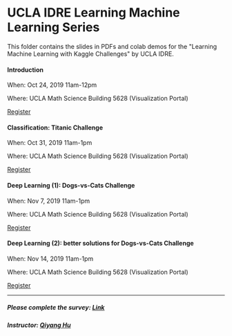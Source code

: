 # UCLA IDRE Learning Machine Learning Series

This folder contains the slides in PDFs and colab demos for the "Learning Machine Learning with Kaggle Challenges" by UCLA IDRE.

#### Introduction
When: Oct 24, 2019 11am-12pm

Where: UCLA Math Science Building 5628 (Visualization Portal)

[Register](https://idre.ucla.edu/calendar-event/learning-machine-learning-with-kaggle-challenges-introduction)

#### Classification: Titanic Challenge
When: Oct 31, 2019 11am-1pm

Where: UCLA Math Science Building 5628 (Visualization Portal)

[Register](https://idre.ucla.edu/calendar-event/learning-machine-learning-with-kaggle-challenges-solving-titanic-problem)

#### Deep Learning (1): Dogs-vs-Cats Challenge
When: Nov 7, 2019 11am-1pm

Where: UCLA Math Science Building 5628 (Visualization Portal)

[Register](https://idre.ucla.edu/calendar-event/learning-machine-learning-with-kaggle-challenges-deep-learning-for-dogs-vs-cats-problem)

#### Deep Learning (2): better solutions for Dogs-vs-Cats Challenge
When: Nov 14, 2019 11am-1pm

Where: UCLA Math Science Building 5628 (Visualization Portal)

[Register](https://idre.ucla.edu/calendar-event/learning-machine-learning-with-kaggle-challenges-deep-learning-for-dogs-vs-cats-problem-with-better-solutions)

---

##### Please complete the survey: [Link](https://forms.gle/t3f8CztFQpeFFksy6)

##### Instructor: [Qiyang Hu](mailto:huqy@idre.ucla.edu)
